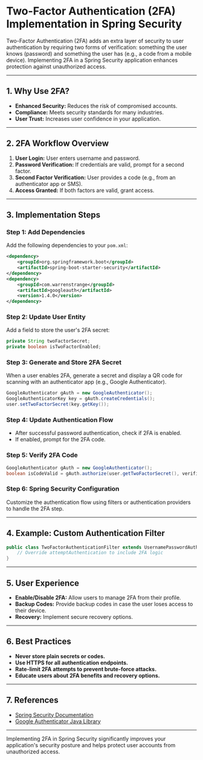 # Two-Factor Authentication (2FA) Implementation in Spring Security

Two-Factor Authentication (2FA) adds an extra layer of security to user authentication by requiring two forms of verification: something the user knows (password) and something the user has (e.g., a code from a mobile device). Implementing 2FA in a Spring Security application enhances protection against unauthorized access.

---

## 1. Why Use 2FA?

- **Enhanced Security:** Reduces the risk of compromised accounts.
- **Compliance:** Meets security standards for many industries.
- **User Trust:** Increases user confidence in your application.

---

## 2. 2FA Workflow Overview

1. **User Login:** User enters username and password.
2. **Password Verification:** If credentials are valid, prompt for a second factor.
3. **Second Factor Verification:** User provides a code (e.g., from an authenticator app or SMS).
4. **Access Granted:** If both factors are valid, grant access.

---

## 3. Implementation Steps

### Step 1: Add Dependencies

Add the following dependencies to your `pom.xml`:

```xml
<dependency>
    <groupId>org.springframework.boot</groupId>
    <artifactId>spring-boot-starter-security</artifactId>
</dependency>
<dependency>
    <groupId>com.warrenstrange</groupId>
    <artifactId>googleauth</artifactId>
    <version>1.4.0</version>
</dependency>
```

### Step 2: Update User Entity

Add a field to store the user's 2FA secret:

```java
private String twoFactorSecret;
private boolean isTwoFactorEnabled;
```

### Step 3: Generate and Store 2FA Secret

When a user enables 2FA, generate a secret and display a QR code for scanning with an authenticator app (e.g., Google Authenticator).

```java
GoogleAuthenticator gAuth = new GoogleAuthenticator();
GoogleAuthenticatorKey key = gAuth.createCredentials();
user.setTwoFactorSecret(key.getKey());
```

### Step 4: Update Authentication Flow

- After successful password authentication, check if 2FA is enabled.
- If enabled, prompt for the 2FA code.

### Step 5: Verify 2FA Code

```java
GoogleAuthenticator gAuth = new GoogleAuthenticator();
boolean isCodeValid = gAuth.authorize(user.getTwoFactorSecret(), verificationCode);
```

### Step 6: Spring Security Configuration

Customize the authentication flow using filters or authentication providers to handle the 2FA step.

---

## 4. Example: Custom Authentication Filter

```java
public class TwoFactorAuthenticationFilter extends UsernamePasswordAuthenticationFilter {
    // Override attemptAuthentication to include 2FA logic
}
```

---

## 5. User Experience

- **Enable/Disable 2FA:** Allow users to manage 2FA from their profile.
- **Backup Codes:** Provide backup codes in case the user loses access to their device.
- **Recovery:** Implement secure recovery options.

---

## 6. Best Practices

- **Never store plain secrets or codes.**
- **Use HTTPS for all authentication endpoints.**
- **Rate-limit 2FA attempts to prevent brute-force attacks.**
- **Educate users about 2FA benefits and recovery options.**

---

## 7. References

- [Spring Security Documentation](https://docs.spring.io/spring-security/site/docs/current/reference/html5/)
- [Google Authenticator Java Library](https://github.com/wstrange/GoogleAuth)

---

Implementing 2FA in Spring Security significantly improves your application's security posture and helps protect user accounts from unauthorized access.
